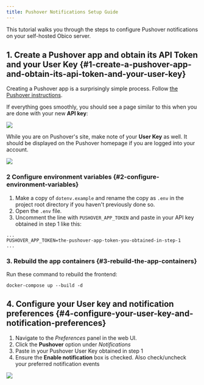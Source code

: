 ```yaml
---
title: Pushover Notifications Setup Guide
---
```


This tutorial walks you through the steps to configure Pushover notifications on your self-hosted Obico server.

## 1. Create a Pushover app and obtain its API Token and your User Key {#1-create-a-pushover-app-and-obtain-its-api-token-and-your-user-key}

Creating a Pushover app is a surprisingly simple process. Follow [the Pushover instructions](https://pushover.net/api#registration).

If everything goes smoothly, you should see a page similar to this when you are done with your new **API key**:

![](/img/server-guides/pushover/pushover-app-token.jpg)

While you are on Pushover's site, make note of your **User Key** as well. It should be displayed on the Pushover homepage if you are logged into your account.

![](/img/server-guides/pushover/pushover-user-key.jpg)

### 2 Configure environment variables {#2-configure-environment-variables}

1. Make a copy of `dotenv.example` and rename the copy as `.env` in the project root directory if you haven't previously done so.
2. Open the `.env` file.
3. Uncomment the line with `PUSHOVER_APP_TOKEN` and paste in your API key obtained in step 1 like this:
```
...
PUSHOVER_APP_TOKEN=the-pushover-app-token-you-obtained-in-step-1
...
```

### 3. Rebuild the app containers {#3-rebuild-the-app-containers}

Run these command to rebuild the frontend:

```
docker-compose up --build -d
```

## 4. Configure your User key and notification preferences {#4-configure-your-user-key-and-notification-preferences}

1. Navigate to the *Preferences* panel in the web UI.
2. Click the **Pushover** option under *Notifications*
3. Paste in your Pushover User Key obtained in step 1
4. Ensure the **Enable notification** box is checked. Also check/uncheck your preferred notification events

![](/img/server-guides/pushover/pushover-notification-configurations.jpg)